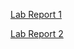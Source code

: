 
[Lab Report 1](https://sathyaven.github.io/Lab-Report-1---Week-2/)

[Lab Report 2](https://sathyaven.github.io/Lab-Report-2---Week-4/)
